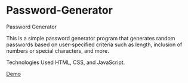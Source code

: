 # Password-Generator
Password Generator

This is a simple password generator program that generates random passwords based on user-specified criteria such as length, 
inclusion of numbers or special characters, and more.

Technologies Used
HTML,
CSS,
and JavaScript.

[Demo](http://127.0.0.1:3000/index.html)
